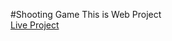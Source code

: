 #Shooting Game
This is Web Project <br>
<a href="https://manmohansinghraghav.github.io/Shooting_Game/">Live Project</a>
